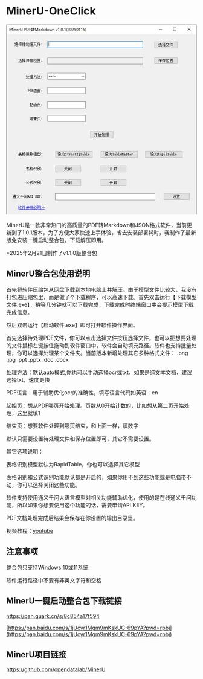 # MinerU-OneClick

![](https://github.com/aidayang/MinerU-OneClick/blob/main/11.jpg?raw=true)

MinerU是一款非常热门的高质量的PDF转Markdown和JSON格式软件，当前更新到了1.0.1版本，为了方便大家快速上手体验，省去安装部署耗时，我制作了最新版免安装一键启动整合包，下载解压即用。

*2025年2月21日制作了v1.1.0版整合包

## MinerU整合包使用说明

首先将软件压缩包从网盘下载到本地电脑上并解压。由于模型文件比较大，我没有打包进压缩包里，而是做了个下载程序，可以高速下载。首先双击运行【下载模型文件.exe】，稍等几分钟就可以下载完成，下载完成时终端窗口中会提示模型下载完成信息。

然后双击运行【启动软件.exe】即可打开软件操作界面。

首先选择待处理PDF文件，你可以点击选择文件按钮选择文件，也可以把想要处理的文件鼠标左键按住拖动到软件窗口中，软件会自动填充路径。软件也支持批量处理，你可以选择处理某个文件夹。当前版本新增处理其它多种格式文件： .png .jpg .ppt .pptx .doc .docx

处理方法：默认auto模式,你也可以手动选择ocr或txt，如果是纯文本文档，建议选择txt，速度更快

PDF语言：用于辅助优化ocr的准确性，填写语言代码如英语：en

起始页：想从PDF哪页开始处理。页数从0开始计数的，比如想从第二页开始处理，这里就填1

结束页：想要软件处理到哪页结束，和上面一样，填数字

默认只需要设置待处理文件和保存位置即可，其它不需要设置。

其它选项说明：

表格识别模型默认为RapidTable，你也可以选择其它模型

表格识别和公式识别功能默认都是开启的，如果你用不到这些功能或是电脑带不动，你可以选择关闭这些功能。

软件支持使用通义千问大语言模型对相关功能辅助优化，使用的是在线通义千问功能，所以如果你想要使用这个功能的话，需要申请API KEY。

PDF文档处理完成后结果会保存在你设置的输出目录里。

视频教程：[youtube](https://www.youtube.com/watch?v=HsMKIibwbRA)

## 注意事项

整合包只支持Windows 10或11系统

软件运行路径中不要有非英文字符和空格

## MinerU一键启动整合包下载链接

https://pan.quark.cn/s/8c854a17f594

[https://pan.baidu.com/s/1jUcyr1Mgm9mKskUC-69pYA?pwd=rpbj](https://pan.baidu.com/s/1jUcyr1Mgm9mKskUC-69pYA?pwd=rpbj)

## MinerU项目链接

https://github.com/opendatalab/MinerU
